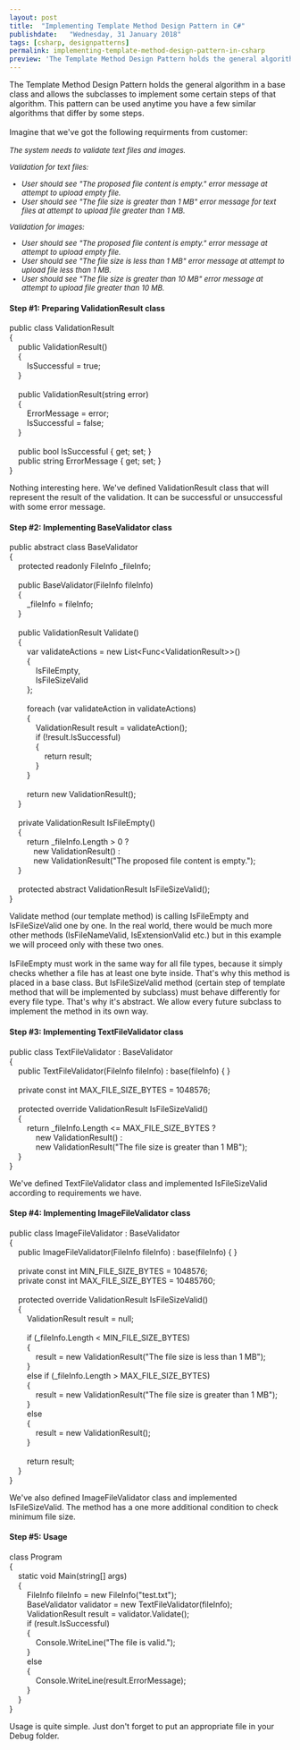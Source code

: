 ```yaml
---
layout: post
title:  "Implementing Template Method Design Pattern in C#"
publishdate:   "Wednesday, 31 January 2018"
tags: [csharp, designpatterns]
permalink: implementing-template-method-design-pattern-in-csharp
preview: 'The Template Method Design Pattern holds the general algorithm in a base class and allows the subclasses to implement some certain steps of that algorithm. This pattern can be used anytime you have a few similar algorithms that differ by some steps.'
---
```


<p>
The Template Method Design Pattern holds the general algorithm in a base class and allows the subclasses to implement some certain steps of that algorithm. This pattern can be used anytime you have a few similar algorithms that differ by some steps.
 <br/><br/>
Imagine that we've got the following requirments from customer:<br/>
 
<i style="font-size:13px;">
 <br/>The system needs to validate text files and images. <br/>
  
Validation for text files:<br/>
<ul>
 <li>User should see "The proposed file content is empty." error message at attempt to upload empty file.<br/></li>
 <li> User should see "The file size is greater than 1 MB" error message for text files at attempt to upload file greater than 1 MB.<br/></li>
 </ul>
 
 
Validation for images:<br/>
<ul>
  <li>User should see "The proposed file content is empty." error message at attempt to upload empty file.<br/></li>
  <li>User should see "The file size is less than 1 MB" error message at attempt to upload file less than 1 MB.<br/></li>
  <li>User should see "The file size is greater than 10 MB" error message at attempt to upload file greater than 10 MB.<br/></li>

</ul>
</i>
</p>



<h4>Step #1: Preparing ValidationResult class</h4>
<div class="code">
<span class="Modifier">public</span>&nbsp;<span class="ReferenceType">class</span>&nbsp;ValidationResult<br />
{<br />
&nbsp;&nbsp;&nbsp;&nbsp;<span class="Modifier">public</span>&nbsp;ValidationResult()<br />
&nbsp;&nbsp;&nbsp;&nbsp;{<br />
&nbsp;&nbsp;&nbsp;&nbsp;&nbsp;&nbsp;&nbsp;&nbsp;IsSuccessful&nbsp;=&nbsp;<span class="Keyword">true</span>;<br />
&nbsp;&nbsp;&nbsp;&nbsp;}<br />
<br />
&nbsp;&nbsp;&nbsp;&nbsp;<span class="Modifier">public</span>&nbsp;ValidationResult(<span class="ReferenceType">string</span>&nbsp;error)<br />
&nbsp;&nbsp;&nbsp;&nbsp;{<br />
&nbsp;&nbsp;&nbsp;&nbsp;&nbsp;&nbsp;&nbsp;&nbsp;ErrorMessage&nbsp;=&nbsp;error;<br />
&nbsp;&nbsp;&nbsp;&nbsp;&nbsp;&nbsp;&nbsp;&nbsp;IsSuccessful&nbsp;=&nbsp;<span class="Keyword">false</span>;<br />
&nbsp;&nbsp;&nbsp;&nbsp;}<br />
<br />
&nbsp;&nbsp;&nbsp;&nbsp;<span class="Modifier">public</span>&nbsp;<span class="ValueType">bool</span>&nbsp;IsSuccessful&nbsp;{&nbsp;get;&nbsp;set;&nbsp;}<br />
&nbsp;&nbsp;&nbsp;&nbsp;<span class="Modifier">public</span>&nbsp;<span class="ReferenceType">string</span>&nbsp;ErrorMessage&nbsp;{&nbsp;get;&nbsp;set;&nbsp;}<br />
}
</div>
<p>
Nothing interesting here. We've defined ValidationResult class that will represent the result of the validation. It can be successful or unsuccessful with some error message.
</p>


<h4>Step #2: Implementing BaseValidator class</h4>
<div class="code">
<span class="Modifier">public</span>&nbsp;<span class="Modifier">abstract</span>&nbsp;<span class="ReferenceType">class</span>&nbsp;BaseValidator<br />
{<br />
&nbsp;&nbsp;&nbsp;&nbsp;<span class="Modifier">protected</span>&nbsp;<span class="Modifier">readonly</span>&nbsp;FileInfo&nbsp;_fileInfo;<br />
<br />
&nbsp;&nbsp;&nbsp;&nbsp;<span class="Modifier">public</span>&nbsp;BaseValidator(FileInfo&nbsp;fileInfo)<br />
&nbsp;&nbsp;&nbsp;&nbsp;{&nbsp;&nbsp;&nbsp;&nbsp;&nbsp;&nbsp;&nbsp;&nbsp;<br />
&nbsp;&nbsp;&nbsp;&nbsp;&nbsp;&nbsp;&nbsp;&nbsp;_fileInfo&nbsp;=&nbsp;fileInfo;&nbsp;&nbsp;&nbsp;&nbsp;&nbsp;&nbsp;&nbsp;&nbsp;&nbsp;&nbsp;&nbsp;<br />
&nbsp;&nbsp;&nbsp;&nbsp;}<br />
<br />
&nbsp;&nbsp;&nbsp;&nbsp;<span class="Modifier">public</span>&nbsp;ValidationResult&nbsp;Validate()<br />
&nbsp;&nbsp;&nbsp;&nbsp;{<br />
&nbsp;&nbsp;&nbsp;&nbsp;&nbsp;&nbsp;&nbsp;&nbsp;<span class="Linq">var</span>&nbsp;validateActions&nbsp;=&nbsp;<span class="Keyword">new</span>&nbsp;List&lt;Func&lt;ValidationResult&gt;&gt;()<br />
&nbsp;&nbsp;&nbsp;&nbsp;&nbsp;&nbsp;&nbsp;&nbsp;{<br />
&nbsp;&nbsp;&nbsp;&nbsp;&nbsp;&nbsp;&nbsp;&nbsp;&nbsp;&nbsp;&nbsp;&nbsp;IsFileEmpty,<br />
&nbsp;&nbsp;&nbsp;&nbsp;&nbsp;&nbsp;&nbsp;&nbsp;&nbsp;&nbsp;&nbsp;&nbsp;IsFileSizeValid<br />
&nbsp;&nbsp;&nbsp;&nbsp;&nbsp;&nbsp;&nbsp;&nbsp;};<br />
<br />
&nbsp;&nbsp;&nbsp;&nbsp;&nbsp;&nbsp;&nbsp;&nbsp;<span class="Statement">foreach</span>&nbsp;(<span class="Linq">var</span>&nbsp;validateAction&nbsp;<span class="Statement">in</span>&nbsp;validateActions)<br />
&nbsp;&nbsp;&nbsp;&nbsp;&nbsp;&nbsp;&nbsp;&nbsp;{<br />
&nbsp;&nbsp;&nbsp;&nbsp;&nbsp;&nbsp;&nbsp;&nbsp;&nbsp;&nbsp;&nbsp;&nbsp;ValidationResult&nbsp;result&nbsp;=&nbsp;validateAction();<br />
&nbsp;&nbsp;&nbsp;&nbsp;&nbsp;&nbsp;&nbsp;&nbsp;&nbsp;&nbsp;&nbsp;&nbsp;<span class="Statement">if</span>&nbsp;(!result.IsSuccessful)<br />
&nbsp;&nbsp;&nbsp;&nbsp;&nbsp;&nbsp;&nbsp;&nbsp;&nbsp;&nbsp;&nbsp;&nbsp;{<br />
&nbsp;&nbsp;&nbsp;&nbsp;&nbsp;&nbsp;&nbsp;&nbsp;&nbsp;&nbsp;&nbsp;&nbsp;&nbsp;&nbsp;&nbsp;&nbsp;<span class="Statement">return</span>&nbsp;result;<br />
&nbsp;&nbsp;&nbsp;&nbsp;&nbsp;&nbsp;&nbsp;&nbsp;&nbsp;&nbsp;&nbsp;&nbsp;}<br />
&nbsp;&nbsp;&nbsp;&nbsp;&nbsp;&nbsp;&nbsp;&nbsp;}<br />
<br />
&nbsp;&nbsp;&nbsp;&nbsp;&nbsp;&nbsp;&nbsp;&nbsp;<span class="Statement">return</span>&nbsp;<span class="Keyword">new</span>&nbsp;ValidationResult();<br />
&nbsp;&nbsp;&nbsp;&nbsp;}<br />
<br />
&nbsp;&nbsp;&nbsp;&nbsp;<span class="Modifier">private</span>&nbsp;ValidationResult&nbsp;IsFileEmpty()<br />
&nbsp;&nbsp;&nbsp;&nbsp;{<br />
&nbsp;&nbsp;&nbsp;&nbsp;&nbsp;&nbsp;&nbsp;&nbsp;<span class="Statement">return</span>&nbsp;_fileInfo.Length&nbsp;&gt;&nbsp;0&nbsp;?&nbsp;<br />
&nbsp;&nbsp;&nbsp;&nbsp;&nbsp;&nbsp;&nbsp;&nbsp;&nbsp;&nbsp;&nbsp;<span class="Keyword">new</span>&nbsp;ValidationResult()&nbsp;:&nbsp;<br />
&nbsp;&nbsp;&nbsp;&nbsp;&nbsp;&nbsp;&nbsp;&nbsp;&nbsp;&nbsp;&nbsp;<span class="Keyword">new</span>&nbsp;ValidationResult(<span class="String">"The&nbsp;proposed&nbsp;file&nbsp;content&nbsp;is&nbsp;empty."</span>);<br />
&nbsp;&nbsp;&nbsp;&nbsp;}<br />
<br />
&nbsp;&nbsp;&nbsp;&nbsp;<span class="Modifier">protected</span>&nbsp;<span class="Modifier">abstract</span>&nbsp;ValidationResult&nbsp;IsFileSizeValid();<br />
}
</div>
<p>
Validate method (our template method) is calling IsFileEmpty and IsFileSizeValid one by one. In the real world, there would be much more other methods (IsFileNameValid, IsExtensionValid etc.) but in this example we will proceed only with these two ones.
<br/><br/>
 IsFileEmpty must work in the same way for all file types, because it simply checks whether a file has at least one byte inside. That's why this method is placed in a base class. But IsFileSizeValid method (certain step of template method that will be implemented by subclass) must behave differently for every file type. That's why it's abstract. We allow every future subclass to implement the method in its own way.
</p>

<h4>Step #3: Implementing TextFileValidator class</h4>
<div class="code">
<span class="Modifier">public</span>&nbsp;<span class="ReferenceType">class</span>&nbsp;TextFileValidator&nbsp;:&nbsp;BaseValidator<br />
{<br />
&nbsp;&nbsp;&nbsp;&nbsp;<span class="Modifier">public</span>&nbsp;TextFileValidator(FileInfo&nbsp;fileInfo)&nbsp;:&nbsp;<span class="Keyword">base</span>(fileInfo)&nbsp;{&nbsp;}<br />
<br />
&nbsp;&nbsp;&nbsp;&nbsp;<span class="Modifier">private</span>&nbsp;<span class="Modifier">const</span>&nbsp;<span class="ValueType">int</span>&nbsp;MAX_FILE_SIZE_BYTES&nbsp;=&nbsp;1048576;<br />
<br />
&nbsp;&nbsp;&nbsp;&nbsp;<span class="Modifier">protected</span>&nbsp;<span class="Modifier">override</span>&nbsp;ValidationResult&nbsp;IsFileSizeValid()<br />
&nbsp;&nbsp;&nbsp;&nbsp;{<br />
&nbsp;&nbsp;&nbsp;&nbsp;&nbsp;&nbsp;&nbsp;&nbsp;<span class="Statement">return</span>&nbsp;_fileInfo.Length&nbsp;&lt;=&nbsp;MAX_FILE_SIZE_BYTES&nbsp;?<br />
&nbsp;&nbsp;&nbsp;&nbsp;&nbsp;&nbsp;&nbsp;&nbsp;&nbsp;&nbsp;&nbsp;&nbsp;<span class="Keyword">new</span>&nbsp;ValidationResult()&nbsp;:<br />
&nbsp;&nbsp;&nbsp;&nbsp;&nbsp;&nbsp;&nbsp;&nbsp;&nbsp;&nbsp;&nbsp;&nbsp;<span class="Keyword">new</span>&nbsp;ValidationResult(<span class="String">"The&nbsp;file&nbsp;size&nbsp;is&nbsp;greater&nbsp;than&nbsp;1&nbsp;MB"</span>);<br />
&nbsp;&nbsp;&nbsp;&nbsp;}<br />
}
</div>
<p>
We've defined TextFileValidator class and implemented IsFileSizeValid according to requirements we have.
</p>

<h4>Step #4: Implementing ImageFileValidator class</h4>
<div class="code">
<span class="Modifier">public</span>&nbsp;<span class="ReferenceType">class</span>&nbsp;ImageFileValidator&nbsp;:&nbsp;BaseValidator<br />
{<br />
&nbsp;&nbsp;&nbsp;&nbsp;<span class="Modifier">public</span>&nbsp;ImageFileValidator(FileInfo&nbsp;fileInfo)&nbsp;:&nbsp;<span class="Keyword">base</span>(fileInfo)&nbsp;{&nbsp;}<br />
<br />
&nbsp;&nbsp;&nbsp;&nbsp;<span class="Modifier">private</span>&nbsp;<span class="Modifier">const</span>&nbsp;<span class="ValueType">int</span>&nbsp;MIN_FILE_SIZE_BYTES&nbsp;=&nbsp;1048576;<br />
&nbsp;&nbsp;&nbsp;&nbsp;<span class="Modifier">private</span>&nbsp;<span class="Modifier">const</span>&nbsp;<span class="ValueType">int</span>&nbsp;MAX_FILE_SIZE_BYTES&nbsp;=&nbsp;10485760;<br />
&nbsp;&nbsp;&nbsp;&nbsp;<br />
&nbsp;&nbsp;&nbsp;&nbsp;<span class="Modifier">protected</span>&nbsp;<span class="Modifier">override</span>&nbsp;ValidationResult&nbsp;IsFileSizeValid()<br />
&nbsp;&nbsp;&nbsp;&nbsp;{<br />
&nbsp;&nbsp;&nbsp;&nbsp;&nbsp;&nbsp;&nbsp;&nbsp;ValidationResult&nbsp;result&nbsp;=&nbsp;<span class="Keyword">null</span>;<br />
<br />
&nbsp;&nbsp;&nbsp;&nbsp;&nbsp;&nbsp;&nbsp;&nbsp;<span class="Statement">if</span>&nbsp;(_fileInfo.Length&nbsp;&lt;&nbsp;MIN_FILE_SIZE_BYTES)<br />
&nbsp;&nbsp;&nbsp;&nbsp;&nbsp;&nbsp;&nbsp;&nbsp;{<br />
&nbsp;&nbsp;&nbsp;&nbsp;&nbsp;&nbsp;&nbsp;&nbsp;&nbsp;&nbsp;&nbsp;&nbsp;result&nbsp;=&nbsp;<span class="Keyword">new</span>&nbsp;ValidationResult(<span class="String">"The&nbsp;file&nbsp;size&nbsp;is&nbsp;less&nbsp;than&nbsp;1&nbsp;MB"</span>);<br />
&nbsp;&nbsp;&nbsp;&nbsp;&nbsp;&nbsp;&nbsp;&nbsp;}<br />
&nbsp;&nbsp;&nbsp;&nbsp;&nbsp;&nbsp;&nbsp;&nbsp;<span class="Statement">else</span>&nbsp;<span class="Statement">if</span>&nbsp;(_fileInfo.Length&nbsp;&gt;&nbsp;MAX_FILE_SIZE_BYTES)<br />
&nbsp;&nbsp;&nbsp;&nbsp;&nbsp;&nbsp;&nbsp;&nbsp;{<br />
&nbsp;&nbsp;&nbsp;&nbsp;&nbsp;&nbsp;&nbsp;&nbsp;&nbsp;&nbsp;&nbsp;&nbsp;result&nbsp;=&nbsp;<span class="Keyword">new</span>&nbsp;ValidationResult(<span class="String">"The&nbsp;file&nbsp;size&nbsp;is&nbsp;greater&nbsp;than&nbsp;1&nbsp;MB"</span>);<br />
&nbsp;&nbsp;&nbsp;&nbsp;&nbsp;&nbsp;&nbsp;&nbsp;}<br />
&nbsp;&nbsp;&nbsp;&nbsp;&nbsp;&nbsp;&nbsp;&nbsp;<span class="Statement">else</span><br />
&nbsp;&nbsp;&nbsp;&nbsp;&nbsp;&nbsp;&nbsp;&nbsp;{<br />
&nbsp;&nbsp;&nbsp;&nbsp;&nbsp;&nbsp;&nbsp;&nbsp;&nbsp;&nbsp;&nbsp;&nbsp;result&nbsp;=&nbsp;<span class="Keyword">new</span>&nbsp;ValidationResult();<br />
&nbsp;&nbsp;&nbsp;&nbsp;&nbsp;&nbsp;&nbsp;&nbsp;}<br />
<br />
&nbsp;&nbsp;&nbsp;&nbsp;&nbsp;&nbsp;&nbsp;&nbsp;<span class="Statement">return</span>&nbsp;result;<br />
&nbsp;&nbsp;&nbsp;&nbsp;}<br />
}
</div>
<p>
  We've also defined ImageFileValidator class and implemented IsFileSizeValid. The method has a one more additional condition to check minimum file size.
 </p>

<h4>Step #5: Usage</h4>
<div class="code">
<span class="ReferenceType">class</span>&nbsp;Program<br />
{<br />
&nbsp;&nbsp;&nbsp;&nbsp;<span class="Modifier">static</span>&nbsp;<span class="ValueType">void</span>&nbsp;Main(<span class="ReferenceType">string</span>[]&nbsp;args)<br />
&nbsp;&nbsp;&nbsp;&nbsp;{<br />
&nbsp;&nbsp;&nbsp;&nbsp;&nbsp;&nbsp;&nbsp;&nbsp;FileInfo&nbsp;fileInfo&nbsp;=&nbsp;<span class="Keyword">new</span>&nbsp;FileInfo(<span class="String">"test.txt"</span>);<br />
&nbsp;&nbsp;&nbsp;&nbsp;&nbsp;&nbsp;&nbsp;&nbsp;BaseValidator&nbsp;validator&nbsp;=&nbsp;<span class="Keyword">new</span>&nbsp;TextFileValidator(fileInfo);<br />
&nbsp;&nbsp;&nbsp;&nbsp;&nbsp;&nbsp;&nbsp;&nbsp;ValidationResult&nbsp;result&nbsp;=&nbsp;validator.Validate();<br />
&nbsp;&nbsp;&nbsp;&nbsp;&nbsp;&nbsp;&nbsp;&nbsp;<span class="Statement">if</span>&nbsp;(result.IsSuccessful)<br />
&nbsp;&nbsp;&nbsp;&nbsp;&nbsp;&nbsp;&nbsp;&nbsp;{<br />
&nbsp;&nbsp;&nbsp;&nbsp;&nbsp;&nbsp;&nbsp;&nbsp;&nbsp;&nbsp;&nbsp;&nbsp;Console.WriteLine(<span class="String">"The&nbsp;file&nbsp;is&nbsp;valid."</span>);<br />
&nbsp;&nbsp;&nbsp;&nbsp;&nbsp;&nbsp;&nbsp;&nbsp;}<br />
&nbsp;&nbsp;&nbsp;&nbsp;&nbsp;&nbsp;&nbsp;&nbsp;<span class="Statement">else</span><br />
&nbsp;&nbsp;&nbsp;&nbsp;&nbsp;&nbsp;&nbsp;&nbsp;{<br />
&nbsp;&nbsp;&nbsp;&nbsp;&nbsp;&nbsp;&nbsp;&nbsp;&nbsp;&nbsp;&nbsp;&nbsp;Console.WriteLine(result.ErrorMessage);<br />
&nbsp;&nbsp;&nbsp;&nbsp;&nbsp;&nbsp;&nbsp;&nbsp;}<br />
&nbsp;&nbsp;&nbsp;&nbsp;}<br />
}
</div>
<p>
  Usage is quite simple. Just don't forget to put an appropriate file in your Debug folder. 
 </p>
